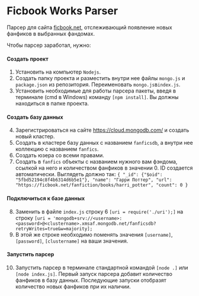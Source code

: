 # Ficbook Works Parser
Парсер для сайта [ficbook.net](https://ficbook.net), отслеживающий появление новых фанфиков в выбранных фандомах. 

Чтобы парсер заработал, нужно:
#### Создать проект
1. Установить на компьютер `Nodejs`.
2. Создать папку проекта и разместить внутри нее файлы `mongo.js` и `package.json` из репозитория. Переименовать `mongo.js`в`index.js`.
3. Установить необходимые для работы парсера пакеты, введя в терминале (cmd в Windows) команду `[npm install]`. Вы должны находиться в папке проекта.
#### Создать базу данных
4. Зарегистрироваться на сайте https://cloud.mongodb.com/ и создать новый кластер.
5. Создать в кластере базу данных с названием `fanficsdb`, а внутри нее коллекцию с названием `fanfics`. 
6. Создать юзера со всеми правами.
7. Создать в `fanfics` объекты c названием нужного вам фэндома, ссылкой на него и количеством фанфиков в значении 0. ID создается автоматически. Выглядеть должно так: `{ "_id": {"$oid": "5fbd52194c8f4b6314d6b5e1"}, "name": "Гарри Поттер", "url": "https://ficbook.net/fanfiction/books/harri_potter", "count": 0 }`
#### Подключиться к базе данных
8. Заменить в файле `index.js` строку 6 `[uri = require('./uri');]` на строку `[uri = 'mongodb+srv://<username>:<password>@<clustername>.xmsaf.mongodb.net/fanficsdb?retryWrites=true&w=majority];` 
9. В этой же строке необходимо поменять значения `[username]`, `[password]`, `[clustername]` на ваши значения.
#### Запустить парсер 
10. Запустить парсер в терминале стандартной командой `[node .]` или `[node index.js]`. Первый запуск парсера добавит количество фанфиков в базу данных. Последующие запуски отобразят количество новых фанфиков при их наличии.
